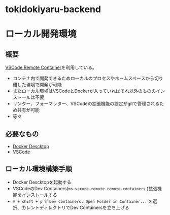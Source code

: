# tokidokiyaru-backend

# ローカル開発環境

## 概要
[VSCode Remote Container](https://code.visualstudio.com/docs/remote/containers)を利用している。

- コンテナ内で開発できるためローカルのプロセスやネームスペースから切り離した環境で開発が可能
- またローカル環境はVSCodeとDockerが入っていればそれ以外のもののインストールは不要
- リンター、フォーマッター、VSCodeの拡張機能の設定がgitで管理されるため共有が可能
- 等々

## 必要なもの
- [Docker Descktop](https://www.docker.com/products/docker-desktop/)
- [VSCode](https://azure.microsoft.com/ja-jp/products/visual-studio-code)

## ローカル環境構築手順
- Docker Descktopを起動する
- VSCodeのDev Containers(`ms-vscode-remote.remote-containers` )拡張機能をインストールする
- `⌘ + shift + p` で `Dev Containers: Open Folder in Container...` を選択、カレントディレクトリでDev Containersを立ち上げる
